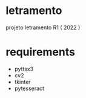 # letramento
projeto letramento R1 ( 2022 )

# requirements

- pyttsx3
- cv2
- tkinter 
- pytesseract
